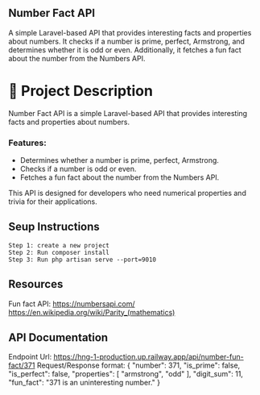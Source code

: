 ## Number Fact API

A simple Laravel-based API that provides interesting facts and properties about numbers. It checks if a number is prime, perfect, Armstrong, and determines whether it is odd or even. Additionally, it fetches a fun fact about the number from the Numbers API.

# 📌 Project Description

Number Fact API is a simple Laravel-based API that provides interesting facts and properties about numbers.

### Features:

-   Determines whether a number is prime, perfect, Armstrong.
-   Checks if a number is odd or even.
-   Fetches a fun fact about the number from the Numbers API.

This API is designed for developers who need numerical properties and trivia for their applications.

## Seup Instructions
    Step 1: create a new project 
    Step 2: Run composer install
    Step 3: Run php artisan serve --port=9010
## Resources

Fun fact API: https://numbersapi.com/
https://en.wikipedia.org/wiki/Parity_(mathematics)

## API Documentation

Endpoint Url: https://hng-1-production.up.railway.app/api/number-fun-fact/371
Request/Response format:
    { 
        "number": 371, 
    "is_prime": false,  
    "is_perfect": false, 
    "properties": [ "armstrong", "odd" ], 
    "digit_sum": 11, "fun_fact": "371 is an uninteresting number."
    }
